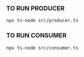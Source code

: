 ### TO RUN PRODUCER

`npx ts-node src/producer.ts`

### TO RUN CONSUMER

`npx ts-node src/consumer.ts`
